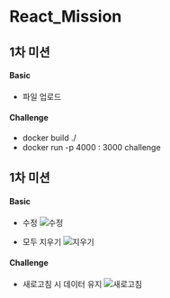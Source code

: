 # React_Mission

## 1차 미션

#### Basic

- 파일 업로드

#### Challenge

- docker build ./
- docker run -p 4000 : 3000 challenge

## 1차 미션

#### Basic

- 수정
  ![수정](https://user-images.githubusercontent.com/68948735/156929606-3d53e9de-7633-4294-9e26-092e0000f407.gif)

- 모두 지우기
  ![지우기](https://user-images.githubusercontent.com/68948735/156929634-b90925ed-b1a7-4fe9-8d9a-164c2a468aad.gif)

#### Challenge

- 새로고침 시 데이터 유지
  ![새로고침](https://user-images.githubusercontent.com/68948735/156929648-532f3a91-73da-4b7b-b175-c572c75e390f.gif)
